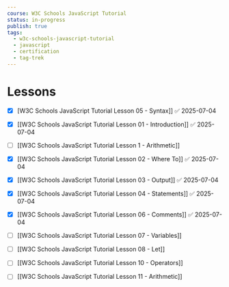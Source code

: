```yaml
---
course: W3C Schools JavaScript Tutorial
status: in-progress
publish: true
tags:
  - w3c-schools-javascript-tutorial
  - javascript
  - certification
  - tag-trek
---
```


# Lessons

- [x] [W3C Schools JavaScript Tutorial Lesson 05 - Syntax]] ✅ 2025-07-04





- [x] [[W3C Schools JavaScript Tutorial Lesson 01 - Introduction]] ✅ 2025-07-04
- [ ] [[W3C Schools JavaScript Tutorial Lesson 1 - Arithmetic]]
- [x] [[W3C Schools JavaScript Tutorial Lesson 02 - Where To]] ✅ 2025-07-04
- [x] [[W3C Schools JavaScript Tutorial Lesson 03 - Output]] ✅ 2025-07-04
- [x] [[W3C Schools JavaScript Tutorial Lesson 04 - Statements]] ✅ 2025-07-04
- [x] [[W3C Schools JavaScript Tutorial Lesson 06 - Comments]] ✅ 2025-07-04
- [ ] [[W3C Schools JavaScript Tutorial Lesson 07 - Variables]]
- [ ] [[W3C Schools JavaScript Tutorial Lesson 08 - Let]]
- [ ] [[W3C Schools JavaScript Tutorial Lesson 10 - Operators]]
- [ ] [[W3C Schools JavaScript Tutorial Lesson 11 - Arithmetic]]
